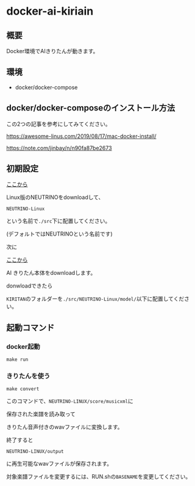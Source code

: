 # docker-ai-kiriain


## 概要

Docker環境でAIきりたんが動きます。


## 環境

- docker/docker-compose


## docker/docker-composeのインストール方法


この2つの記事を参考にしてみてください。


https://awesome-linus.com/2019/08/17/mac-docker-install/

https://note.com/jinbay/n/n90fa87be2673




## 初期設定


[ここから](https://n3utrino.work/downloads/NEUTRINO-MAIN-Linux_v0.102.zip)


Linux版のNEUTRINOをdownloadして、

`NEUTRINO-Linux`

という名前で`./src`下に配置してください。

(デフォルトではNEUTRINOという名前です)



次に

[ここから](https://www.vector.co.jp/download/file/winnt/art/fh725390.html)

AI きりたん本体をdownloadします。

donwloadできたら

`KIRITAN`のフォルダーを`./src/NEUTRINO-Linux/model/`以下に配置してください。




## 起動コマンド


### docker起動

```
make run
```


### きりたんを使う

```
make convert
```


このコマンドで、`NEUTRINO-LINUX/score/musicxml`に

保存された楽譜を読み取って

きりたん音声付きのwavファイルに変換します。



終了すると

`NEUTRINO-LINUX/output`

に再生可能なwavファイルが保存されます。


対象楽譜ファイルを変更するには、RUN.shの`BASENAME`を変更してください。
